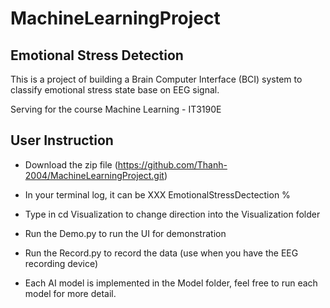 # MachineLearningProject

## Emotional Stress Detection

This is a project of building a Brain Computer Interface (BCI) system to classify emotional stress state base on EEG signal.

Serving for the course Machine Learning - IT3190E 

## User Instruction

- Download the zip file (https://github.com/Thanh-2004/MachineLearningProject.git)

- In your terminal log, it can be 
    XXX EmotionalStressDectection %

- Type in 
    cd Visualization 
to change direction into the Visualization folder

- Run the Demo.py to run the UI for demonstration
- Run the Record.py to record the data (use when you have the EEG recording device)

- Each AI model is implemented in the Model folder, feel free to run each model for more detail. 
